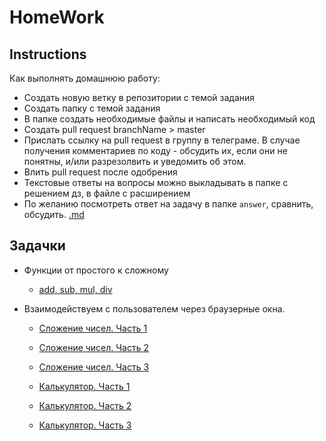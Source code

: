 # HomeWork

## Instructions

Как выполнять домашнюю работу:

* Создать новую ветку в репозитории с темой задания
* Создать папку с темой задания
* В папке создать необходимые файлы и написать необходимый код
* Создать pull request branchName > master
* Прислать ссылку на pull request в группу в телеграме. 
В случае получения комментариев по коду - обсудить их, если они не понятны, 
и/или разрезолвить и уведомить об этом.
* Влить pull request после одобрения
* Текстовые ответы на вопросы можно выкладывать в папке с решением дз, в файле с расширением
* По желанию посмотреть ответ на задачу в папке `answer`, сравнить, обсудить.
[.md](https://github.com/adam-p/markdown-here/wiki/Markdown-Cheatsheet)

## Задачки

* Функции от простого к сложному
    * [add, sub, mul, div](https://github.com/YuraKostin/fed-lw-mo/tree/master/homework/js/math-functions)

* Взаимодействуем с пользователем через браузерные окна.
    * [Сложение чисел. Часть 1](https://github.com/YuraKostin/fed-lw-mo/tree/master/homework/js/prompt-sum/prompt-sum-1)
    * [Сложение чисел. Часть 2](https://github.com/YuraKostin/fed-lw-mo/tree/master/homework/js/prompt-sum/prompt-sum-2)
    * [Сложение чисел. Часть 3](https://github.com/YuraKostin/fed-lw-mo/tree/master/homework/js/prompt-sum/prompt-sum-3)
    
    * [Калькулятор. Часть 1](https://github.com/YuraKostin/fed-lw-mo/tree/master/homework/js/prompt-calculator/prompt-calculator-1)
    * [Калькулятор. Часть 2](https://github.com/YuraKostin/fed-lw-mo/tree/master/homework/js/prompt-calculator/prompt-calculator-2)
    * [Калькулятор. Часть 3](https://github.com/YuraKostin/fed-lw-mo/tree/master/homework/js/prompt-calculator/prompt-calculator-3)